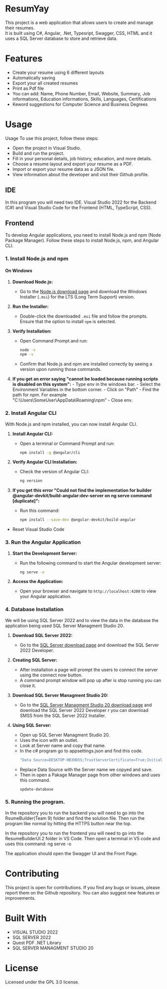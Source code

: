 # ResumYay
This project is a web application that allows users to create and manage their resumes.<br>
It is built using C#, Angular, .Net, Typesript, Swagger, CSS, HTML and it uses a SQL Server database to store and retrieve data.<br>
<h1>Features</h1>
<ul>
  <li>Create your resume using 6 different layouts</li>
  <li>Automatically saving</li>
  <li>Export your all created resumes</li>
  <li>Print as Pdf file</li>
  <li>You can add: Name, Phone Number, Email, Website, Summary, Job informations, Education informations, Skills, Languages, Certifications</li>
  <li>Keword suggestions for Computer Science and Business Degrees</li>
</ul>

<h1>Usage</h1>
Usage
To use this project, follow these steps:
<ul>
<li>Open the project in Visual Studio.</li>
<li>Build and run the project.</li>
<li>Fill in your personal details, job history, education, and more details.</li>
<li>Choose a resume layout and export your resume as a PDF.</li>
<li>Import or export your resume data as a JSON file.</li>
<li>View information about the developer and visit their Github profile.</li>
</ul>

## IDE

In this program you will need two IDE. Visual Studio 2022 for the Backend (C#) and Visual Studio Code for the Frontend (HTML, TypeScript, CSS).

## Frontend

To develop Angular applications, you need to install Node.js and npm (Node Package Manager). Follow these steps to install Node.js, npm, and Angular CLI.

### 1. Install Node.js and npm

#### On Windows

1. **Download Node.js:**
   - Go to the [Node.js download page](https://nodejs.org/) and download the Windows Installer (`.msi`) for the LTS (Long Term Support) version.

2. **Run the Installer:**
   - Double-click the downloaded `.msi` file and follow the prompts. Ensure that the option to install `npm` is selected.

3. **Verify Installation:**
   - Open Command Prompt and run:
     ```bash
     node -v
     npm -v
     ```
   - Confirm that Node.js and npm are installed correctly by seeing a version upon running those commands.

4.    **If you get an error saying "cannot be loaded because running scripts is disabled on this system":**
    - Type env in the windows bar.
    - Select the Environment Variables in the bottom corner.
    - Click on "Path"
    - Find the path for npm. For example "C:\Users\SomeUser\AppData\Roaming\npm"
    - Close env.

### 2. Install Angular CLI

With Node.js and npm installed, you can now install Angular CLI.

1. **Install Angular CLI:**
   - Open a terminal or Command Prompt and run:
     ```bash
     npm install -g @angular/cli
     ```

2. **Verify Angular CLI Installation:**
   - Check the version of Angular CLI:
     ```bash
     ng version
     ```

3. **If you get this error "Could not find the implementation for builder @angular-devkit/build-angular:dev-server on ng serve command [duplicate]":**
   - Run this command:
     ```bash
     npm install --save-dev @angular-devkit/build-angular
     ```
  - Reset Visual Studio Code

### 3. Run the Angular Application

1. **Start the Development Server:**
   - Run the following command to start the Angular development server:
     ```bash
     ng serve -o
     ```

2. **Access the Application:**
   - Open your browser and navigate to `http://localhost:4200` to view your Angular application.


### 4. Database Installation

We will be using SQL Server 2022 and to view the data in the database the application being used 
SQL Server Managment Studio 20.

1. **Download SQL Server 2022:**
   - Go to the [SQL Server download page](https://learn.microsoft.com/en-us/sql/ssms/download-sql-server-management-studio-ssms?view=sql-server-ver16) and download the SQL Server 2022 Developer.

2. **Creating SQL Server:**
   - After installation a page will prompt the users to connect the server using the connect now button.
   - A command prompt window will pop up after is stop running you can close it.

3. **Download SQL Server Managment Studio 20:**
   - Go to the [SQL Server Managment Studio 20 download page](https://www.microsoft.com/en-us/sql-server/sql-server-downloads) and download the SQL Server 2022 Developer r you can download SMSS from the SQL Server 2022 Installer.

2. **Using SQL Server:**
   - Open up SQL Server Managment Studio 20.
   - Uses the icon with an outlet.
   - Look at Server name and copy that name.
   - In the c# program go to appsettings.json and find this code.
      ```bash
     "Data Source=DESKTOP-HB3HD5S;TrustServerCertificate=True;Initial Catalog = ResumeBuilderDb; Integrated Security = true;"
     ```
   - Replace Data Source with the Server name we copyed and save.
   - Then in open a Pakage Manager page from other windows and uses this command.
      ```bash
     update-database
     ```

### 5. Running the program.

In the repository you to run the backend you will need to go into the RsumeBuilder(Team 9) folder and find the solution file. Then run the program like normal by hitting the HTTPS button near the top.

In the repository you to run the frontend you will need to go into the ResumeBuilderUI.2 folder in VS Code. Then open a terminal in VS code and uses this command: ng serve -o

The application should open the Swagger UI and the Front Page.


<h1>Contributing</h1>
This project is open for contributions. If you find any bugs or issues, please report them on the Github repository. You can also suggest new features or improvements.

<h1>Built With</h1>
<ul>
  <li>VISUAL STUDIO 2022</li>
  <li>SQL SERVER 2022</li>
  <li>Quest PDF .NET Library</i>   
  <li>SQL SERVER MANAGMENT STUDIO 20</i>
</ul>

<h1>License</h1>
Licensed under the GPL 3.0 license.
